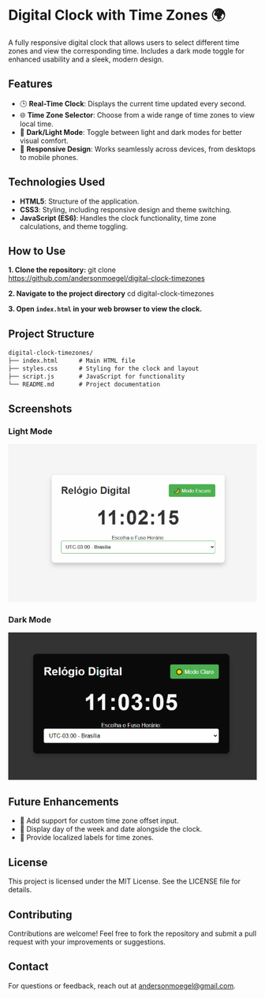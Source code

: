 # Digital Clock with Time Zones 🌍

A fully responsive digital clock that allows users to select different time zones and view the corresponding time. Includes a dark mode toggle for enhanced usability and a sleek, modern design.

## Features
- 🕒 **Real-Time Clock**: Displays the current time updated every second.
- 🌐 **Time Zone Selector**: Choose from a wide range of time zones to view local time.
- 🌙 **Dark/Light Mode**: Toggle between light and dark modes for better visual comfort.
- 🎨 **Responsive Design**: Works seamlessly across devices, from desktops to mobile phones.

## Technologies Used
- **HTML5**: Structure of the application.
- **CSS3**: Styling, including responsive design and theme switching.
- **JavaScript (ES6)**: Handles the clock functionality, time zone calculations, and theme toggling.

## How to Use
 **1. Clone the repository:**
     git clone https://github.com/andersonmoegel/digital-clock-timezones

 **2. Navigate to the project directory**
    cd digital-clock-timezones

 **3. Open `index.html` in your web browser to view the clock.**

## Project Structure

    digital-clock-timezones/
    ├── index.html      # Main HTML file
    ├── styles.css      # Styling for the clock and layout
    ├── script.js       # JavaScript for functionality
    └── README.md       # Project documentation

## Screenshots
### Light Mode
![Light Mode](https://github.com/andersonmoegel/digital-clock-timezones/blob/main/Light%20mode.PNG)

### Dark Mode
![Dark Mode](https://github.com/andersonmoegel/digital-clock-timezones/blob/main/Dark%20Mode.PNG)


## Future Enhancements

-   🌟 Add support for custom time zone offset input.
-   🌟 Display day of the week and date alongside the clock.
-   🌟 Provide localized labels for time zones.

## License

This project is licensed under the MIT License. See the LICENSE file for details.

## Contributing

Contributions are welcome! Feel free to fork the repository and submit a pull request with your improvements or suggestions.

## Contact

For questions or feedback, reach out at andersonmoegel@gmail.com.

